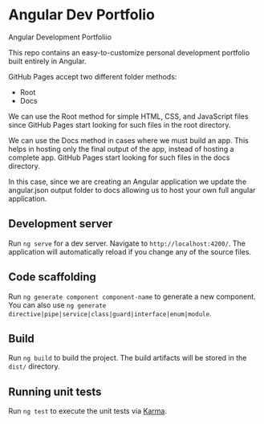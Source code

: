 # Angular Dev Portfolio

Angular Development Portfoliio

This repo contains an easy-to-customize personal development portfolio built entirely in Angular. 

GitHub Pages accept two different folder methods:

* Root
* Docs

We can use the Root method for simple HTML, CSS, and JavaScript files since GitHub Pages start looking for such files in the root directory.

We can use the Docs method in cases where we must build an app. This helps in hosting only the final output of the app, instead of hosting a complete app. GitHub Pages start looking for such files in the docs directory.

In this case, since we are creating an Angular application we update the angular.json output folder to docs allowing us to host your own full angular application.

## Development server

Run `ng serve` for a dev server. Navigate to `http://localhost:4200/`. The application will automatically reload if you change any of the source files.

## Code scaffolding

Run `ng generate component component-name` to generate a new component. You can also use `ng generate directive|pipe|service|class|guard|interface|enum|module`.

## Build

Run `ng build` to build the project. The build artifacts will be stored in the `dist/` directory.

## Running unit tests

Run `ng test` to execute the unit tests via [Karma](https://karma-runner.github.io).